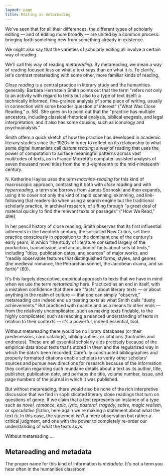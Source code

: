 ```yaml
---
layout: page
title: Editing as metareading
---
```


We've seen that for all their differences, the different types of scholarly editing — and of editing more broadly — are united by a common process: bringing forth something new from something already in existence.

We might also say that the varieties of scholarly editing all involve a certain way of reading.

We'll call this way of reading *metareading*. By metareading, we mean a way of reading focused less on what a text _says_ than on what it _is_. To clarify, let's contrast metareading with some other, more familiar kinds of reading.

*Close reading* is a central practice in literary study and the humanities generally. Barbara Herrnstein Smith points out that the term "refers not only to an activity with regard to texts but also to a type of text itself: a technically informed, fine-grained analysis of some piece of writing, usually in connection with some broader question of interest" ("What Was Close Reading," p. 58). She goes on to point out that the "practice has multiple ancestors, including classical rhetorical analysis, biblical exegesis, and legal interpretation, and it also has some cousins, such as iconology and psychoanalysis." 

Smith offers a quick sketch of how the practice has developed in academic literary studies since the 1920s in order to reflect on its relationship to what some digital humanists call *distant reading*: a way of reading that uses the power of computation to surface meaningful patterns across vast multitudes of texts, as in Franco Morretti's computer-assisted analysis of seven thousand novel titles from the mid-eighteenth to the mid-nineteenth century.

N. Katherine Hayles uses the term *machine-reading* for this kind of macroscopic approach, contrasting it both with *close reading* and with *hyperreading*, a term she borrows from James Sosnoski and then expands, using it to cover not only the kind of rapid scanning, skimming, and link-following that readers do when using a search engine but the traditional scholarly practice, in archival research, of sifting through "a great deal of material quickly to find the relevant texts or passages" ("How We Read," 496). 

In her pencil history of close reading, Smith observes that its first influential adherents in the twentieth century, the so-called New Critics, set their practice consciously in opposition to the dominant one of the century's early years, in which "the study of literature consisted largely of the production, transmission, and acquisition of facts about sets of texts," including "titles, publication dates, and sources" of major works, and "readily observable features that distinguished forms, styles, and genres (the medieval romance, the Petrarchan sonnet, the Jacobean drama, and so forth)" (60). 

It's this largely descriptive, empirical approach to texts that we have in mind when we use the term *metareading* here. Practiced as an end in itself, with a mistaken confidence that there are "facts" about literary texts — or about anything in the realm of culture — that one can simply "observe," metareading can indeed end up treating texts as what Smith calls "dusty achievements." But practiced with nuance and as a means to other ends — from the relatively uncomplicated, such as making texts findable, to the highly complicated, such as reaching a nuanced understanding of texts in relation to their contexts — it's a powerful, indeed essential, tool.

Without metareading there would be no library databases (or their predecessors, card catalogs), bibliographies, or citations (footnotes and endnotes). These are all essential scholarly aids precisely because of the empirical data about texts that's stored in them and the regularized way in which the data's been recorded. Carefully constructed bibliographies and properly formatted citations enable scholars to verify other scholars' sources and pursue new directions for research because of the information they contain regarding such mundane details about a text as its author, title, publisher, publication date, and perhaps the title, volume number, issue, and page numbers of the journal in which it was published.

But without metareading, there would also be none of the rich interpretive discussion that we find in sophisticated literary close readings that turn on questions of genre. If we claim that a text represents an instance of a type such as *novel, romance, epic, lyric, pastoral, tragedy, satire, magic realism*, or *speculative fiction*, here again we're making a statement about what the text *is*. In this case, the statement isn't a mere observation but rather a critical judgment, and one with the power to completely re-order our understanding of what the texts *says*. 

Without metareading ...

<!-- consider how the publishing history of a novel might have shaped its content -->

## Metareading and metadata

The proper name for this kind of information is *metadata*. It's not a term you hear often in the humanities classroom

